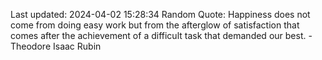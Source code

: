 Last updated: 2024-04-02 15:28:34
Random Quote: Happiness does not come from doing easy work but from the afterglow of satisfaction that comes after the achievement of a difficult task that demanded our best. - Theodore Isaac Rubin
